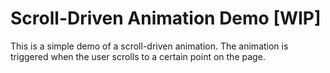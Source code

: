 # Scroll-Driven Animation Demo [WIP]

This is a simple demo of a scroll-driven animation. The animation is triggered when the user scrolls to a certain point on the page.
